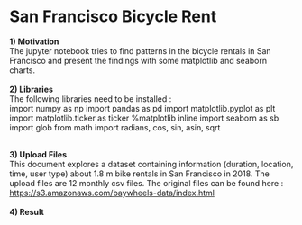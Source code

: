 # San Francisco Bicycle Rent
**1) Motivation** </br>
The jupyter notebook tries to find patterns in the bicycle rentals in San Francisco and present the findings with some matplotlib and seaborn charts.</br>
</br>
**2) Libraries** </br>
The following libraries need to be installed : </br>
import numpy as np
import pandas as pd
import matplotlib.pyplot as plt
import matplotlib.ticker as ticker
%matplotlib inline
import seaborn as sb
import glob
from math import radians, cos, sin, asin, sqrt</br>
</br>

**3) Upload Files**</br>
This document explores a dataset containing information (duration, location, time, user type) about 1.8 m bike rentals in San Francisco in 2018.
The upload files are 12 monthly csv files. The original files can be found here :
https://s3.amazonaws.com/baywheels-data/index.html </br>
</br>
**4) Result**
